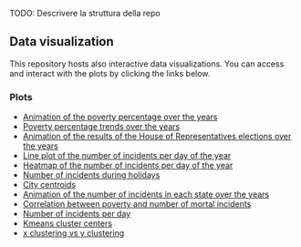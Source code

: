 TODO: Descrivere la struttura della repo

## Data visualization
This repository hosts also interactive data visualizations. You can access and interact with the plots by clicking the links below.

### Plots

- [Animation of the poverty percentage over the years](html/animation_poverty.html)
- [Poverty percentage trends over the years](html/lines_poverty.html)
- [Animation of the results of the House of Representatives elections over the years](html/animation_elections.html)
- [Line plot of the number of incidents per day of the year](html/incidents_per_day_line.html)
- [Heatmap of the number of incidents per day of the year](html/incidents_per_day_heatmap.html)
- [Number of incidents during holidays](html/incidents_per_holiday.html)
- [City centroids](html/city_centroids.html)
- [Animation of the number of incidents in each state over the years](html/incidents_counts_animation.html)
- [Correlation between poverty and number of mortal incidents](html/scatter_poverty.html)
- [Number of incidents per day](html/incidents_per_day.html)
- [Kmeans cluster centers](html/centroids_spider.html)
- [x clustering vs y clustering]()